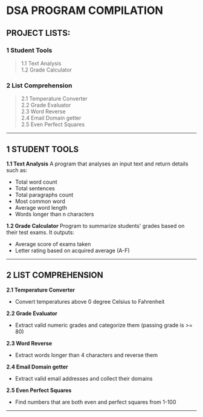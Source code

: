 # DSA PROGRAM COMPILATION

## PROJECT LISTS:
### 1 Student Tools
> 1.1 Text Analysis\
> 1.2 Grade Calculator
### 2 List Comprehension
> 2.1 Temperature Converter\
> 2.2 Grade Evaluator\
> 2.3 Word Reverse\
> 2.4 Email Domain getter\
> 2.5 Even Perfect Squares

---

## 1 STUDENT TOOLS
__1.1 Text Analysis__
A program that analyses an input text and return details such as:
- Total word count
- Total sentences
- Total paragraphs count
- Most common word
- Average word length
- Words longer than n characters 

__1.2 Grade Calculator__
Program to summarize students' grades based on their test exams. It outputs:
- Average score of exams taken
- Letter rating based on acquired average (A-F)

---

## 2 LIST COMPREHENSION
__2.1 Temperature Converter__
- Convert temperatures above 0 degree Celsius to Fahrenheit
  
__2.2 Grade Evaluator__
- Extract valid numeric grades and categorize them (passing grade is >= 80)
  
__2.3 Word Reverse__
- Extract words longer than 4 characters and reverse them
  
__2.4 Email Domain getter__
- Extract valid email addresses and collect their domains
  
__2.5 Even Perfect Squares__
- Find numbers that are both even and perfect squares from 1-100

---
